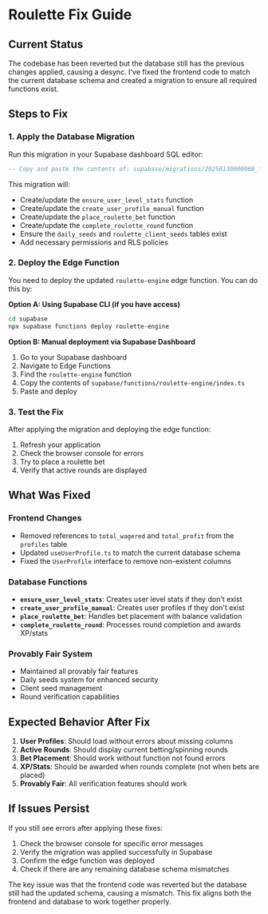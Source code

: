 # Roulette Fix Guide

## Current Status
The codebase has been reverted but the database still has the previous changes applied, causing a desync. I've fixed the frontend code to match the current database schema and created a migration to ensure all required functions exist.

## Steps to Fix

### 1. Apply the Database Migration
Run this migration in your Supabase dashboard SQL editor:

```sql
-- Copy and paste the contents of: supabase/migrations/20250130000060_fix-frontend-database-sync.sql
```

This migration will:
- Create/update the `ensure_user_level_stats` function
- Create/update the `create_user_profile_manual` function  
- Create/update the `place_roulette_bet` function
- Create/update the `complete_roulette_round` function
- Ensure the `daily_seeds` and `roulette_client_seeds` tables exist
- Add necessary permissions and RLS policies

### 2. Deploy the Edge Function
You need to deploy the updated `roulette-engine` edge function. You can do this by:

**Option A: Using Supabase CLI (if you have access)**
```bash
cd supabase
npx supabase functions deploy roulette-engine
```

**Option B: Manual deployment via Supabase Dashboard**
1. Go to your Supabase dashboard
2. Navigate to Edge Functions
3. Find the `roulette-engine` function
4. Copy the contents of `supabase/functions/roulette-engine/index.ts`
5. Paste and deploy

### 3. Test the Fix
After applying the migration and deploying the edge function:

1. Refresh your application
2. Check the browser console for errors
3. Try to place a roulette bet
4. Verify that active rounds are displayed

## What Was Fixed

### Frontend Changes
- Removed references to `total_wagered` and `total_profit` from the `profiles` table
- Updated `useUserProfile.ts` to match the current database schema
- Fixed the `UserProfile` interface to remove non-existent columns

### Database Functions
- **`ensure_user_level_stats`**: Creates user level stats if they don't exist
- **`create_user_profile_manual`**: Creates user profiles if they don't exist
- **`place_roulette_bet`**: Handles bet placement with balance validation
- **`complete_roulette_round`**: Processes round completion and awards XP/stats

### Provably Fair System
- Maintained all provably fair features
- Daily seeds system for enhanced security
- Client seed management
- Round verification capabilities

## Expected Behavior After Fix

1. **User Profiles**: Should load without errors about missing columns
2. **Active Rounds**: Should display current betting/spinning rounds
3. **Bet Placement**: Should work without function not found errors
4. **XP/Stats**: Should be awarded when rounds complete (not when bets are placed)
5. **Provably Fair**: All verification features should work

## If Issues Persist

If you still see errors after applying these fixes:

1. Check the browser console for specific error messages
2. Verify the migration was applied successfully in Supabase
3. Confirm the edge function was deployed
4. Check if there are any remaining database schema mismatches

The key issue was that the frontend code was reverted but the database still had the updated schema, causing a mismatch. This fix aligns both the frontend and database to work together properly.